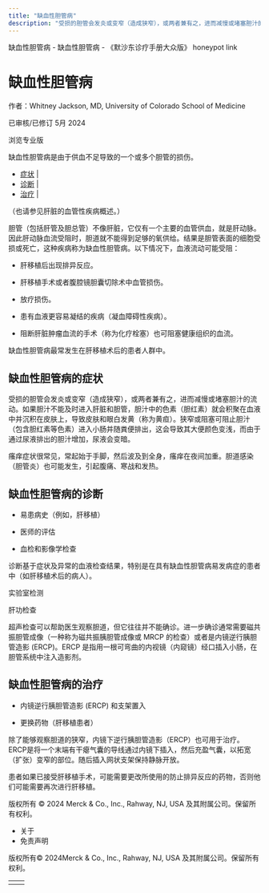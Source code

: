 ```yaml
---
title: "缺血性胆管病"
description: "受损的胆管会发炎或变窄（造成狭窄），或两者兼有之，进而减慢或堵塞胆汁的流动。如果胆汁不能及时进入肝脏和胆管，胆汁中的色素（胆红素）就会积聚在血液中并沉积在皮肤上，导致皮肤和眼白发黄（称为黄疸）。狭窄或阻塞可阻止胆汁（包含胆红素等色素）进入小肠并随粪便排出，这会导致其大便颜色变浅，而由于通过尿液排出的胆汁增加，尿液会变暗。"
---
```


﻿缺血性胆管病 \- 缺血性胆管病 \- 《默沙东诊疗手册大众版》 honeypot link

# 缺血性胆管病

作者：Whitney Jackson, MD, University of Colorado School of Medicine

已审核/已修订 5月 2024

浏览专业版

缺血性胆管病是由于供血不足导致的一个或多个胆管的损伤。

- [症状](#症状_v759875_zh) \|
- [诊断](#诊断_v9178577_zh) \|
- [治疗](#治疗_v759881_zh) \|

（也请参见肝脏的血管性疾病概述。）

胆管（包括肝管及胆总管）不像肝脏，它仅有一个主要的血管供血，就是肝动脉。因此肝动脉血流受阻时，胆道就不能得到足够的氧供给。结果是胆管表面的细胞受损或死亡，这种疾病称为缺血性胆管病。以下情况下，血液流动可能受阻：

- 肝移植后出现排异反应。

- 肝移植手术或者腹腔镜胆囊切除术中血管损伤。

- 放疗损伤。

- 患有血液更容易凝结的疾病（凝血障碍性疾病）。

- 阻断肝脏肿瘤血流的手术（称为化疗栓塞）也可阻塞健康组织的血流。


缺血性胆管病最常发生在肝移植术后的患者人群中。

## 缺血性胆管病的症状

受损的胆管会发炎或变窄（造成狭窄），或两者兼有之，进而减慢或堵塞胆汁的流动。如果胆汁不能及时进入肝脏和胆管，胆汁中的色素（胆红素）就会积聚在血液中并沉积在皮肤上，导致皮肤和眼白发黄（称为黄疸）。狭窄或阻塞可阻止胆汁（包含胆红素等色素）进入小肠并随粪便排出，这会导致其大便颜色变浅，而由于通过尿液排出的胆汁增加，尿液会变暗。

瘙痒症状很常见，常起始于手脚，然后波及到全身，瘙痒在夜间加重。胆道感染（胆管炎）也可能发生，引起腹痛、寒战和发热。

## 缺血性胆管病的诊断

- 易患病史（例如，肝移植）

- 医师的评估

- 血检和影像学检查


诊断基于症状及异常的血液检查结果，特别是在具有缺血性胆管病易发病症的患者中（如肝移植术后的病人）。

实验室检测

肝功检查



超声检查可以帮助医生观察胆道，但它往往并不能确诊。进一步确诊通常需要磁共振胆管成像（一种称为磁共振胰胆管成像或 MRCP 的检查）或者是内镜逆行胰胆管造影 (ERCP)。ERCP 是指用一根可弯曲的内视镜（内窥镜）经口插入小肠，在胆管系统中注入造影剂。

## 缺血性胆管病的治疗

- 内镜逆行胰胆管造影 (ERCP) 和支架置入

- 更换药物（肝移植患者）


除了能够观察胆道的狭窄，内镜下逆行胰胆管造影（ERCP）也可用于治疗。ERCP是将一个末端有干瘪气囊的导线通过内镜下插入，然后充盈气囊，以拓宽（扩张）变窄的部位。随后插入网状支架保持静脉开放。

患者如果已接受肝移植手术，可能需要更改所使用的防止排异反应的药物，否则他们可能需要再次进行肝移植。



版权所有 © 2024
Merck & Co., Inc., Rahway, NJ, USA 及其附属公司。保留所有权利。

- 关于
- 免责声明

版权所有© 2024Merck & Co., Inc., Rahway, NJ, USA 及其附属公司。保留所有权利。

|     |     |
| --- | --- |
|  |  |